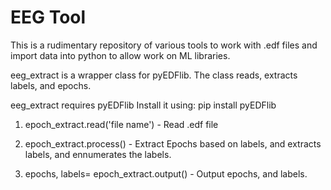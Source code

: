 # EEG Tool
This is a rudimentary repository of various tools to work with .edf files and import data into python to allow work on ML libraries. 

eeg_extract is a wrapper class for pyEDFlib. The class reads, extracts labels, and epochs. 

eeg_extract requires pyEDFlib 
Install it using: 
pip install pyEDFlib

1. epoch_extract.read('file name') - Read .edf file 

2. epoch_extract.process() - Extract Epochs based on labels, and extracts labels, and ennumerates the labels. 

3. epochs, labels= epoch_extract.output() - Output epochs, and labels. 
